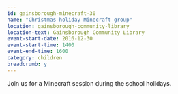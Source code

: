 ```yaml
---
id: gainsborough-minecraft-30
name: "Christmas holiday Minecraft group"
location: gainsborough-community-library
location-text: Gainsborough Community Library
event-start-date: 2016-12-30
event-start-time: 1400
event-end-time: 1600
category: children
breadcrumb: y
---
```


Join us for a Minecraft session during the school holidays.
